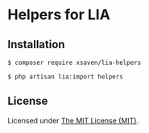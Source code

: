 Helpers for LIA
=========================

## Installation

```
$ composer require xsaven/lia-helpers

$ php artisan lia:import helpers
```

License
------------
Licensed under [The MIT License (MIT)](LICENSE).
